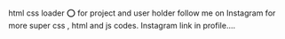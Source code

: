 html css loader ⭕ for project and user holder 
 follow me on Instagram for more super css , html and js codes.
 Instagram link in profile.... 
